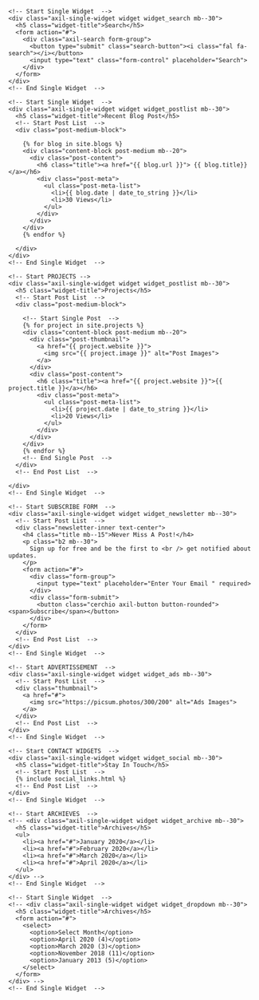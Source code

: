 <div class="col-lg-4">
  <div class="sidebar-inner">
    <!-- Start Single Widget  -->
    <!-- <div class="axil-single-widget widget widget_categories mb--30">
      <ul>
        <li class="cat-item">
          <a href="#" class="inner">
            <div class="thumbnail">
              <img src="assets/images/post-images/category-image-01.jpg" alt="">
            </div>
            <div class="content">
              <h5 class="title">Tech</h5>
            </div>
          </a>
        </li>
        <li class="cat-item">
          <a href="#" class="inner">
            <div class="thumbnail">
              <img src="assets/images/post-images/category-image-02.jpg" alt="">
            </div>
            <div class="content">
              <h5 class="title">Style</h5>
            </div>
          </a>
        </li>
        <li class="cat-item">
          <a href="#" class="inner">
            <div class="thumbnail">
              <img src="assets/images/post-images/category-image-03.jpg" alt="">
            </div>
            <div class="content">
              <h5 class="title">Travel</h5>
            </div>
          </a>
        </li>
        <li class="cat-item">
          <a href="#" class="inner">
            <div class="thumbnail">
              <img src="assets/images/post-images/category-image-04.jpg" alt="">
            </div>
            <div class="content">
              <h5 class="title">Food</h5>
            </div>
          </a>
        </li>
      </ul>
    </div> -->
    <!-- End Single Widget  -->

    <!-- Start Single Widget  -->
    <div class="axil-single-widget widget widget_search mb--30">
      <h5 class="widget-title">Search</h5>
      <form action="#">
        <div class="axil-search form-group">
          <button type="submit" class="search-button"><i class="fal fa-search"></i></button>
          <input type="text" class="form-control" placeholder="Search">
        </div>
      </form>
    </div>
    <!-- End Single Widget  -->

    <!-- Start Single Widget  -->
    <div class="axil-single-widget widget widget_postlist mb--30">
      <h5 class="widget-title">Recent Blog Post</h5>
      <!-- Start Post List  -->
      <div class="post-medium-block">

        {% for blog in site.blogs %}
        <div class="content-block post-medium mb--20">
          <div class="post-content">
            <h6 class="title"><a href="{{ blog.url }}"> {{ blog.title}} </a></h6>
            <div class="post-meta">
              <ul class="post-meta-list">
                <li>{{ blog.date | date_to_string }}</li>
                <li>30 Views</li>
              </ul>
            </div>
          </div>
        </div>
        {% endfor %}

      </div>
    </div>
    <!-- End Single Widget  -->

    <!-- Start PROJECTS -->
    <div class="axil-single-widget widget widget_postlist mb--30">
      <h5 class="widget-title">Projects</h5>
      <!-- Start Post List  -->
      <div class="post-medium-block">

        <!-- Start Single Post  -->
        {% for project in site.projects %}
        <div class="content-block post-medium mb--20">
          <div class="post-thumbnail">
            <a href="{{ project.website }}">
              <img src="{{ project.image }}" alt="Post Images">
            </a>
          </div>
          <div class="post-content">
            <h6 class="title"><a href="{{ project.website }}">{{ project.title }}</a></h6>
            <div class="post-meta">
              <ul class="post-meta-list">
                <li>{{ project.date | date_to_string }}</li>
                <li>20 Views</li>
              </ul>
            </div>
          </div>
        </div>
        {% endfor %}
        <!-- End Single Post  -->
      </div>
      <!-- End Post List  -->

    </div>
    <!-- End Single Widget  -->

    <!-- Start SUBSCRIBE FORM  -->
    <div class="axil-single-widget widget widget_newsletter mb--30">
      <!-- Start Post List  -->
      <div class="newsletter-inner text-center">
        <h4 class="title mb--15">Never Miss A Post!</h4>
        <p class="b2 mb--30">
          Sign up for free and be the first to <br /> get notified about updates.
        </p>
        <form action="#">
          <div class="form-group">
            <input type="text" placeholder="Enter Your Email " required>
          </div>
          <div class="form-submit">
            <button class="cerchio axil-button button-rounded"><span>Subscribe</span></button>
          </div>
        </form>
      </div>
      <!-- End Post List  -->
    </div>
    <!-- End Single Widget  -->

    <!-- Start ADVERTISSEMENT  -->
    <div class="axil-single-widget widget widget_ads mb--30">
      <!-- Start Post List  -->
      <div class="thumbnail">
        <a href="#">
          <img src="https://picsum.photos/300/200" alt="Ads Images">
        </a>
      </div>
      <!-- End Post List  -->
    </div>
    <!-- End Single Widget  -->

    <!-- Start CONTACT WIDGETS  -->
    <div class="axil-single-widget widget widget_social mb--30">
      <h5 class="widget-title">Stay In Touch</h5>
      <!-- Start Post List  -->
      {% include social_links.html %}
      <!-- End Post List  -->
    </div>
    <!-- End Single Widget  -->

    <!-- Start ARCHIEVES  -->
    <!-- <div class="axil-single-widget widget widget_archive mb--30">
      <h5 class="widget-title">Archives</h5>
      <ul>
        <li><a href="#">January 2020</a></li>
        <li><a href="#">February 2020</a></li>
        <li><a href="#">March 2020</a></li>
        <li><a href="#">April 2020</a></li>
      </ul>
    </div> -->
    <!-- End Single Widget  -->

    <!-- Start Single Widget  -->
    <!-- <div class="axil-single-widget widget widget_dropdown mb--30">
      <h5 class="widget-title">Archives</h5>
      <form action="#">
        <select>
          <option>Select Month</option>
          <option>April 2020 (4)</option>
          <option>March 2020 (3)</option>
          <option>November 2018 (11)</option>
          <option>January 2013 (5)</option>
        </select>
      </form>
    </div> -->
    <!-- End Single Widget  -->
  </div>
</div>